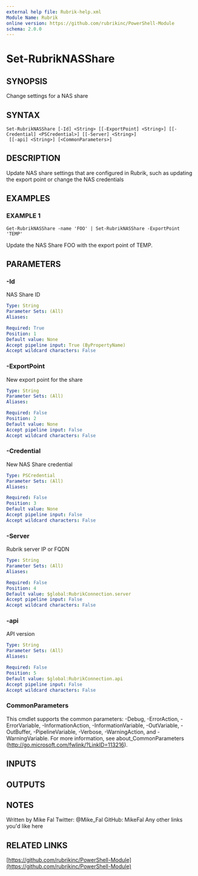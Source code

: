 ```yaml
---
external help file: Rubrik-help.xml
Module Name: Rubrik
online version: https://github.com/rubrikinc/PowerShell-Module
schema: 2.0.0
---
```


# Set-RubrikNASShare

## SYNOPSIS
Change settings for a NAS share

## SYNTAX

```
Set-RubrikNASShare [-Id] <String> [[-ExportPoint] <String>] [[-Credential] <PSCredential>] [[-Server] <String>]
 [[-api] <String>] [<CommonParameters>]
```

## DESCRIPTION
Update NAS share settings that are configured in Rubrik, such as updating the export point or
change the NAS credentials

## EXAMPLES

### EXAMPLE 1
```
Get-RubrikNASShare -name 'FOO' | Set-RubrikNASShare -ExportPoint 'TEMP'
```

Update the NAS Share FOO with the export point of TEMP.

## PARAMETERS

### -Id
NAS Share ID

```yaml
Type: String
Parameter Sets: (All)
Aliases:

Required: True
Position: 1
Default value: None
Accept pipeline input: True (ByPropertyName)
Accept wildcard characters: False
```

### -ExportPoint
New export point for the share

```yaml
Type: String
Parameter Sets: (All)
Aliases:

Required: False
Position: 2
Default value: None
Accept pipeline input: False
Accept wildcard characters: False
```

### -Credential
New NAS Share credential

```yaml
Type: PSCredential
Parameter Sets: (All)
Aliases:

Required: False
Position: 3
Default value: None
Accept pipeline input: False
Accept wildcard characters: False
```

### -Server
Rubrik server IP or FQDN

```yaml
Type: String
Parameter Sets: (All)
Aliases:

Required: False
Position: 4
Default value: $global:RubrikConnection.server
Accept pipeline input: False
Accept wildcard characters: False
```

### -api
API version

```yaml
Type: String
Parameter Sets: (All)
Aliases:

Required: False
Position: 5
Default value: $global:RubrikConnection.api
Accept pipeline input: False
Accept wildcard characters: False
```

### CommonParameters
This cmdlet supports the common parameters: -Debug, -ErrorAction, -ErrorVariable, -InformationAction, -InformationVariable, -OutVariable, -OutBuffer, -PipelineVariable, -Verbose, -WarningAction, and -WarningVariable.
For more information, see about_CommonParameters (http://go.microsoft.com/fwlink/?LinkID=113216).

## INPUTS

## OUTPUTS

## NOTES
Written by Mike Fal
Twitter: @Mike_Fal
GitHub: MikeFal
Any other links you'd like here

## RELATED LINKS

[https://github.com/rubrikinc/PowerShell-Module](https://github.com/rubrikinc/PowerShell-Module)

